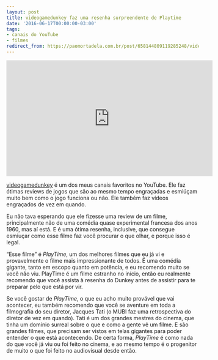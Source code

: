 ```yaml
---
layout: post
title: videogamedunkey faz uma resenha surpreendente de Playtime
date: '2016-06-17T00:00:00-03:00'
tags:
- canais do YouTube
- filmes
redirect_from: https://paomortadela.com.br/post/658144809119285248/videogamedunkey-faz-uma-resenha-surpreendente-de
---
```

<iframe id="youtube_iframe" src="https://www.youtube.com/embed/iTBW6jbHgX0?feature=oembed&amp;enablejsapi=1&amp;origin=https://safe.txmblr.com&amp;wmode=opaque" allow="accelerometer; autoplay; clipboard-write; encrypted-media; gyroscope; picture-in-picture" allowfullscreen="" width="540" height="303" frameborder="0"></iframe>

[videogamedunkey](https://www.youtube.com/channel/UCsvn_Po0SmunchJYOWpOxMg) é um dos meus canais favoritos no YouTube. Ele faz ótimas reviews de jogos que são ao mesmo tempo engraçadas e esmiúçam muito bem como o jogo funciona ou não. Ele também faz vídeos engraçados de vez em quando.

Eu não tava esperando que ele fizesse uma review de um filme, principalmente não de uma comédia quase experimental francesa dos anos 1960, mas aí está. E é uma ótima resenha, inclusive, que consegue esmiuçar como esse filme faz você procurar o que olhar, e porque isso é legal.

“Esse filme” é _PlayTime_, um dos melhores filmes que eu já vi e provavelmente o filme mais impressionante de todos. É uma comédia gigante, tanto em escopo quanto em potência, e eu recomendo muito se você não viu. PlayTime é um filme estranho no início, então eu realmente recomendo que você assista à resenha do Dunkey antes de assistir para te preparar pelo que está por vir.

Se você gostar de _PlayTime_, o que eu acho muito provável que vai acontecer, eu também recomendo que você se aventure em toda a filmografia do seu diretor, Jacques Tati (o MUBI faz uma retrospectiva do diretor de vez em quando). Tati é um dos grandes mestres do cinema, que tinha um domínio surreal sobre o que e como a gente vê um filme. E são grandes filmes, que precisam ser vistos em telas gigantes para poder entender o que está acontecendo. De certa forma, _PlayTime_ é como nada do que você já viu ou foi feito no cinema, e ao mesmo tempo é o progenitor de muito o que foi feito no audiovisual desde então.

